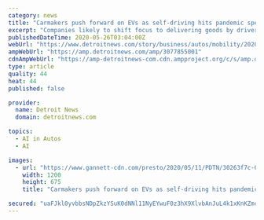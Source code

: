 ```yaml
---
category: news
title: "Carmakers push forward on EVs as self-driving hits pandemic speed bumps"
excerpt: "Companies likely to shift focus to delivering goods by driverless vehicles, rather than people in age of social-distancing"
publishedDateTime: 2020-05-26T03:04:00Z
webUrl: "https://www.detroitnews.com/story/business/autos/mobility/2020/05/26/carmakers-push-forward-evs-self-driving-hits-pandemic-speed-bumps/3077855001/"
ampWebUrl: "https://amp.detroitnews.com/amp/3077855001"
cdnAmpWebUrl: "https://amp-detroitnews-com.cdn.ampproject.org/c/s/amp.detroitnews.com/amp/3077855001"
type: article
quality: 44
heat: 44
published: false

provider:
  name: Detroit News
  domain: detroitnews.com

topics:
  - AI in Autos
  - AI

images:
  - url: "https://www.gannett-cdn.com/presto/2020/05/11/PDTN/30263f7c-0b55-4ac0-899f-838f8381cad7-AP20085603440634.jpg?auto=webp&crop=2999,1687,x0,y153&format=pjpg&width=1200"
    width: 1200
    height: 675
    title: "Carmakers push forward on EVs as self-driving hits pandemic speed bumps"

secured: "uaFJkl0yvbbsNDpZkzYSuK0dNNl11NyEYwuF0z3hX9XlvbAnJuL4k1xKnKZmchDpimmwvgLs/abow371cgtG1Hwh1RlgRTl5mY0VpRhEBqReJVjgzxIC8mRe74TEF5wNLV7zJOnk4y6EFbBLJ7TYZUEhUeTwsok5ed3PYJ7AM0NpRq/cjidbTITdObn28iGcsrcLyMfSrEb53l6whpkC5TJASEtXU466ko7GVy9hboP0VMQ3W6ZFWsZ363lwx448xvbYNdPMF0QAel9niZEaZgPqyL+nVNlUu2BWCc3BMQgboQ/6lsSYeSf8PvkxBvsCH+Q0iWLeQnrkOH5bibCA1pc4/Y7zW1uWjmkiQHswR+LBkGc5rtycYGjoOgQwzWocbkF0L2YzDSNXjqd73NaKWMuLTyN7siI5VZhV2kWP9XhmSMSZdkS/zLSH4r/i8+n941vrSjtnkDVlx2GOpFCOW6ZhiGkToZxjW+tPU9Q1X2g=;qtDSbBgpg5+Xv7Q+GRca1Q=="
---
```


